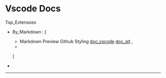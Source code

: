 # Vscode Docs

Top_Extensoes
- By_Markdown : [ 
  - Markdown Preview Github Styling 
  [doc_vscode](https://code.visualstudio.com/Docs/languages/markdown#_markdown-preview)
  [doc_git](https://github.com/mjbvz/vscode-github-markdown-preview-style) , 
  -

  ]
- 


---

